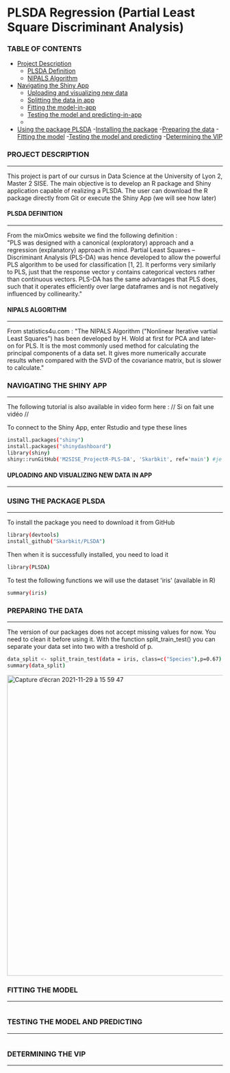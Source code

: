 # PLSDA Regression (Partial Least Square Discriminant Analysis) 

### TABLE OF CONTENTS
-   [Project Description](#project-description)
    -   [PLSDA Definition](#plsda-definition)
    -   [NIPALS Algorithm](#nipals-algorithm)
-  [Navigating the Shiny App](#navigating-the-shiny-app)
    -   [Uploading and visualizing new data](#uploading-and-visualizing-new-data-in-app)
    -   [Splitting the data in app](#splitting-the-data-in-app)
    -   [Fitting the model-in-app](#fitting-the-model-in-app)
    -   [Testing the model and predicting-in-app](#testing-the-model-and-predicting-in-app)
    -   [](#)
-  [Using the package PLSDA](#using-the-package-plsda)
    -[Installing the package](#installing-the-package)
    -[Preparing the data](#preparing-the-data)
    -[Fitting the model](#fitting-the-model)
    -[Testing the model and predicting](#testing-the-model-and-predicting)
    -[Determining the VIP](#determining-the-vip)
       
### PROJECT DESCRIPTION
----------------------
This project is part of our cursus in Data Science at the University of Lyon 2, Master 2 SISE.  The main objective is to develop an R package and Shiny application capable of realizing a PLSDA. 
The user can download the R package directly from Git or execute the Shiny App (we will see how later) 


#### PLSDA DEFINITION 
----------------------
From the mixOmics website we find the following definition :  
"PLS was designed with a canonical (exploratory) approach and a regression (explanatory) approach in mind. Partial Least Squares – Discriminant Analysis (PLS-DA) was hence developed to allow the powerful PLS algorithm to be used for classification [1, 2]. It performs very similarly to PLS, just that the response vector y contains categorical vectors rather than continuous vectors. PLS-DA has the same advantages that PLS does, such that it operates efficiently over large dataframes and is not negatively influenced by collinearity."

#### NIPALS ALGORITHM
---------------------
From statistics4u.com : 
"The NIPALS Algorithm ("Nonlinear Iterative vartial Least Squares") has been developed by H. Wold at first for PCA and later-on for PLS. It is the most commonly used method for calculating the principal components of a data set. It gives more numerically accurate results when compared with the SVD of the covariance matrix, but is slower to calculate."

### NAVIGATING THE SHINY APP
-----------------------------

The following tutorial is also available in video form here : // Si on fait une vidéo //

To connect to the Shiny App, enter Rstudio and type these lines
```sh
install.packages("shiny")
install.packages("shinydashboard")
library(shiny)
shiny::runGitHub('M2SISE_ProjectR-PLS-DA', 'Skarbkit', ref='main') #je regarderai après pourquoi ça fonctionne pas
```
#### UPLOADING AND VISUALIZING NEW DATA IN APP
----------------------------------------

### USING THE PACKAGE PLSDA 
-----------------------------------
To install the package you need to download it from GitHub
```sh
library(devtools)
install_github("Skarbkit/PLSDA")
```

Then when it is successfully installed, you need to load it
```sh
library(PLSDA)
```
To test the following functions we will use the dataset 'iris' (available in R)
```sh
summary(iris)
```
### PREPARING THE DATA
-------------------------------
The version of our packages does not accept missing values for now. You need to clean it before using it.
With the function split_train_test() you can separate your data set into two with a treshold of p.

```sh
data_split <- split_train_test(data = iris, class=c("Species"),p=0.67) 
summary(data_split)
```

<img width="700" alt="Capture d’écran 2021-11-29 à 15 59 47" src="https://i.imgur.com/8hGZQsK.jpg">
<br/>

### FITTING THE MODEL
------------------------------------
```sh

```

### TESTING THE MODEL AND PREDICTING
------------------------------------
```sh

```

### DETERMINING THE VIP
------------------------------------
```sh

```
